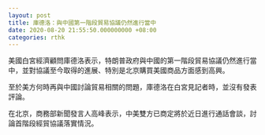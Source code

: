 ```yaml
---
layout: post
title: 庫德洛：與中國第一階段貿易協議仍然進行當中
date: 2020-08-20 21:55:50.000000000 +08:00
categories: rthk
---
```


美國白宮經濟顧問庫德洛表示，特朗普政府與中國的第一階段貿易協議仍然進行當中，並對協議至今取得的進展、特別是北京購買美國商品方面感到高興。

至於美方何時再與中國討論貿易相關的問題，庫德洛在白宮見記者時，並沒有發表評論。 

在北京，商務部新聞發言人高峰表示，中美雙方已商定將於近日進行通話會談，討論首階段經貿協議落實情況。
